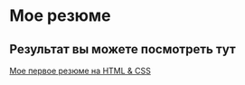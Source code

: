 # Мое резюме

## Результат вы можете посмотреть тут

[Мое первое резюме на HTML & CSS](https://justbutra.github.io/Resume/)
